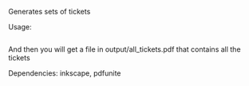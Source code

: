 Generates sets of tickets

Usage:
```mkdir -p output; python tagnames.py
```

And then you will get a file in output/all_tickets.pdf that contains all the tickets

Dependencies: inkscape, pdfunite
